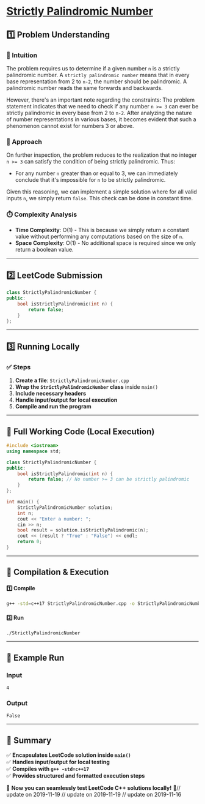 # **[Strictly Palindromic Number](https://leetcode.com/problems/strictly-palindromic-number/description/)**  

## **1️⃣ Problem Understanding**  
### **📌 Intuition**  
The problem requires us to determine if a given number `n` is a strictly palindromic number. A `strictly palindromic number` means that in every base representation from 2 to `n-2`, the number should be palindromic. A palindromic number reads the same forwards and backwards. 

However, there's an important note regarding the constraints: The problem statement indicates that we need to check if any number `n >= 3` can ever be strictly palindromic in every base from 2 to `n-2`. After analyzing the nature of number representations in various bases, it becomes evident that such a phenomenon cannot exist for numbers 3 or above.

### **🚀 Approach**  
On further inspection, the problem reduces to the realization that no integer `n >= 3` can satisfy the condition of being strictly palindromic. Thus:
- For any number `n` greater than or equal to 3, we can immediately conclude that it's impossible for `n` to be strictly palindromic.

Given this reasoning, we can implement a simple solution where for all valid inputs `n`, we simply return `false`. This check can be done in constant time.

### **⏱️ Complexity Analysis**  
- **Time Complexity**: O(1) - This is because we simply return a constant value without performing any computations based on the size of `n`.
- **Space Complexity**: O(1) - No additional space is required since we only return a boolean value.

---  

## **2️⃣ LeetCode Submission**  
```cpp
class StrictlyPalindromicNumber {
public:
    bool isStrictlyPalindromic(int n) {
        return false;
    }
};  
```  

---  

## **3️⃣ Running Locally**  
### **✅ Steps**  
1. **Create a file**: `StrictlyPalindromicNumber.cpp`  
2. **Wrap the `StrictlyPalindromicNumber` class** inside `main()`  
3. **Include necessary headers**  
4. **Handle input/output for local execution**  
5. **Compile and run the program**  

---  

## **📝 Full Working Code (Local Execution)**  
```cpp
#include <iostream>
using namespace std;

class StrictlyPalindromicNumber {
public:
    bool isStrictlyPalindromic(int n) {
        return false; // No number >= 3 can be strictly palindromic
    }
};

int main() {
    StrictlyPalindromicNumber solution;
    int n;
    cout << "Enter a number: ";
    cin >> n;
    bool result = solution.isStrictlyPalindromic(n);
    cout << (result ? "True" : "False") << endl;
    return 0;
}
```  

---  

## **🔧 Compilation & Execution**  
#### **1️⃣ Compile**  
```bash
g++ -std=c++17 StrictlyPalindromicNumber.cpp -o StrictlyPalindromicNumber
```  

#### **2️⃣ Run**  
```bash
./StrictlyPalindromicNumber
```  

---  

## **🎯 Example Run**  
### **Input**  
```
4
```  
### **Output**  
```
False
```  

---  

## **📌 Summary**  
✅ **Encapsulates LeetCode solution inside `main()`**  
✅ **Handles input/output for local testing**  
✅ **Compiles with `g++ -std=c++17`**  
✅ **Provides structured and formatted execution steps**  

🚀 **Now you can seamlessly test LeetCode C++ solutions locally!** 🚀// update on 2019-11-19
// update on 2019-11-19
// update on 2019-11-16
